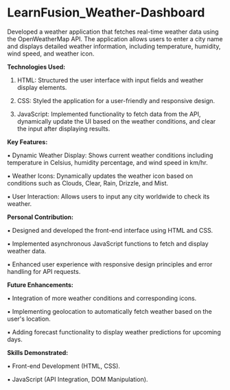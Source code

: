 # LearnFusion_Weather-Dashboard
Developed a weather application that fetches real-time weather data using the OpenWeatherMap API. The application allows users to enter a city name and displays detailed weather information, including temperature, humidity, wind speed, and weather icon.

**Technologies Used:**

1. HTML: Structured the user interface with input fields and weather display elements.

2. CSS: Styled the application for a user-friendly and responsive design.

3. JavaScript​: Implemented functionality to fetch data from the API, dynamically update the UI based on the weather conditions, and clear the input after displaying results.

**Key Features:**

▪ Dynamic Weather Display: Shows current weather conditions including temperature in Celsius, humidity percentage, and wind speed in km/hr.

▪ Weather Icons: Dynamically updates the weather icon based on conditions such as Clouds, Clear, Rain, Drizzle, and Mist.

▪ User Interaction: Allows users to input any city worldwide to check its weather.

**Personal Contribution:**

▪ Designed and developed the front-end interface using HTML and CSS.

▪ Implemented asynchronous JavaScript functions to fetch and display weather data.

▪ Enhanced user experience with responsive design principles and error handling for API requests.

**Future Enhancements:**

▪ Integration of more weather conditions and corresponding icons.

▪ Implementing geolocation to automatically fetch weather based on the user's location.

▪ Adding forecast functionality to display weather predictions for upcoming days.

**Skills Demonstrated:**

▪ Front-end Development (HTML, CSS).

▪ JavaScript (API Integration, DOM Manipulation).
